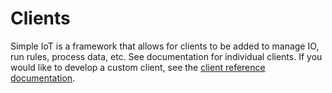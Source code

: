 # Clients

Simple IoT is a framework that allows for clients to be added to manage IO, run
rules, process data, etc. See documentation for individual clients. If you would
like to develop a custom client, see the
[client reference documentation](../ref/client.md).
